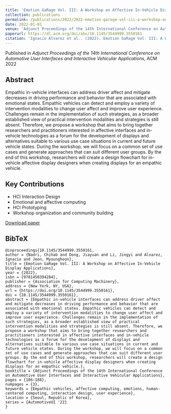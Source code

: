 ```yaml
---
title: 'Emotion GaRage Vol. III: A Workshop on Affective In-Vehicle Display Applications'
collection: publications
permalink: /publications/2022/2022-emotion-garage-vol-iii-a-workshop-on-affective-in
date: 2022-01-01
venue: 'Adjunct Proceedings of the 14th International Conference on Automotive User Interfaces and Interactive Vehicular Applications'
paperurl: https://dl.acm.org/doi/abs/10.1145/3544999.3550161
citation: 'Ignacio Alvarez et al.. (2022). Emotion GaRage Vol. III: A Workshop on Affective In-Vehicle Display Applications. No venue listed.'
---
```


Published in *Adjunct Proceedings of the 14th International Conference on Automotive User Interfaces and Interactive Vehicular Applications*, ACM 2022

## Abstract

Empathic in-vehicle interfaces can address driver affect and mitigate decreases in driving performance and behavior that are associated with emotional states. Empathic vehicles can detect and employ a variety of intervention modalities to change user affect and improve user experience. Challenges remain in the implementation of such strategies, as a broader established view of practical intervention modalities and strategies is still absent. Therefore, we propose a workshop that aims to bring together researchers and practitioners interested in affective interfaces and in-vehicle technologies as a forum for the development of displays and alternatives suitable to various use case situations in current and future vehicle states. During the workshop, we will focus on a common set of use cases and generate approaches that can suit different user groups. By the end of this workshop, researchers will create a design flowchart for in-vehicle affective display designers when creating displays for an empathic vehicle.

## Key Contributions

* HCI Interaction Design 
* Emotional and affective computing
* HCI Prototyping
* Workshop organization and community building

[Download paper](https://dl.acm.org/doi/abs/10.1145/3544999.3550161)

## BibTeX

```
@inproceedings{10.1145/3544999.3550161,
author = {Nadri, Chihab and Dong, Jiayuan and Li, Jingyi and Alvarez, Ignacio and Jeon, Myounghoon},
title = {Emotion GaRage Vol. III: A Workshop on Affective In-Vehicle Display Applications},
year = {2022},
isbn = {9781450394284},
publisher = {Association for Computing Machinery},
address = {New York, NY, USA},
url = {https://doi.org/10.1145/3544999.3550161},
doi = {10.1145/3544999.3550161},
abstract = {Empathic in-vehicle interfaces can address driver affect and mitigate decreases in driving performance and behavior that are associated with emotional states. Empathic vehicles can detect and employ a variety of intervention modalities to change user affect and improve user experience. Challenges remain in the implementation of such strategies, as a broader established view of practical intervention modalities and strategies is still absent. Therefore, we propose a workshop that aims to bring together researchers and practitioners interested in affective interfaces and in-vehicle technologies as a forum for the development of displays and alternatives suitable to various use case situations in current and future vehicle states. During the workshop, we will focus on a common set of use cases and generate approaches that can suit different user groups. By the end of this workshop, researchers will create a design flowchart for in-vehicle affective display designers when creating displays for an empathic vehicle.},
booktitle = {Adjunct Proceedings of the 14th International Conference on Automotive User Interfaces and Interactive Vehicular Applications},
pages = {186–188},
numpages = {3},
keywords = {Empathic vehicles, affective computing, emotions, human-centered computing, interaction design, user experience},
location = {Seoul, Republic of Korea},
series = {AutomotiveUI '22}
}
```
